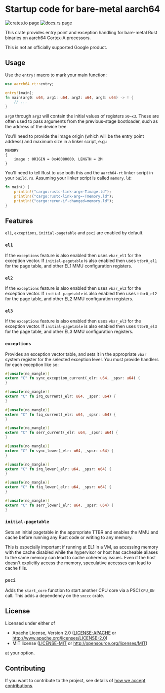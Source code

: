 # Startup code for bare-metal aarch64

[![crates.io page](https://img.shields.io/crates/v/aarch64-rt.svg)](https://crates.io/crates/aarch64-rt)
[![docs.rs page](https://docs.rs/aarch64-rt/badge.svg)](https://docs.rs/aarch64-rt)

This crate provides entry point and exception handling for bare-metal Rust binaries on aarch64
Cortex-A processors.

This is not an officially supported Google product.

## Usage

Use the `entry!` macro to mark your main function:

```rust
use aarch64_rt::entry;

entry!(main);
fn main(arg0: u64, arg1: u64, arg2: u64, arg3: u64) -> ! {
    // ...
}
```

`arg0` through `arg3` will contain the initial values of registers `x0`–`x3`. These are often used
to pass arguments from the previous-stage bootloader, such as the address of the device tree.

You'll need to provide the image origin (which will be the entry point address) and maximum size in a linker script, e.g.:

```ld
MEMORY
{
    image : ORIGIN = 0x40080000, LENGTH = 2M
}
```

You'll need to tell Rust to use both this and the `aarch64-rt` linker script in your `build.rs`.
Assuming your linker script is called `memory.ld`:

```rust
fn main() {
    println!("cargo:rustc-link-arg=-Timage.ld");
    println!("cargo:rustc-link-arg=-Tmemory.ld");
    println!("cargo:rerun-if-changed=memory.ld");
}
```

## Features

`el1`, `exceptions`, `initial-pagetable` and `psci` are enabled by default.

### `el1`

If the `exceptions` feature is also enabled then uses `vbar_el1` for the exception vector. If
`initial-pagetable` is also enabled then uses `ttbr0_el1` for the page table, and other EL1 MMU
configuration registers.

### `el2`

If the `exceptions` feature is also enabled then uses `vbar_el2` for the exception vector. If
`initial-pagetable` is also enabled then uses `ttbr0_el2` for the page table, and other EL2 MMU
configuration registers.

### `el3`

If the `exceptions` feature is also enabled then uses `vbar_el3` for the exception vector. If
`initial-pagetable` is also enabled then uses `ttbr0_el3` for the page table, and other EL3 MMU
configuration registers.

### `exceptions`

Provides an exception vector table, and sets it in the appropriate `vbar` system register for the
selected exception level. You must provide handlers for each exception like so:

```rust
#[unsafe(no_mangle)]
extern "C" fn sync_exception_current(_elr: u64, _spsr: u64) {
}

#[unsafe(no_mangle)]
extern "C" fn irq_current(_elr: u64, _spsr: u64) {
}

#[unsafe(no_mangle)]
extern "C" fn fiq_current(_elr: u64, _spsr: u64) {
}

#[unsafe(no_mangle)]
extern "C" fn serr_current(_elr: u64, _spsr: u64) {
}

#[unsafe(no_mangle)]
extern "C" fn sync_lower(_elr: u64, _spsr: u64) {
}

#[unsafe(no_mangle)]
extern "C" fn irq_lower(_elr: u64, _spsr: u64) {
}

#[unsafe(no_mangle)]
extern "C" fn fiq_lower(_elr: u64, _spsr: u64) {
}

#[unsafe(no_mangle)]
extern "C" fn serr_lower(_elr: u64, _spsr: u64) {
}
```

### `initial-pagetable`

Sets an initial pagetable in the appropriate TTBR and enables the MMU and cache before running any
Rust code or writing to any memory.

This is especially important if running at EL1 in a VM, as accessing memory with the cache disabled
while the hypervisor or host has cacheable aliases to the same memory can lead to cache coherency
issues. Even if the host doesn't explicitly access the memory, speculative accesses can lead to
cache fills.

### `psci`

Adds the `start_core` function to start another CPU core via a PSCI `CPU_ON` call. This adds a
dependency on the `smccc` crate.

## License

Licensed under either of

- Apache License, Version 2.0
  ([LICENSE-APACHE](LICENSE-APACHE) or http://www.apache.org/licenses/LICENSE-2.0)
- MIT license
  ([LICENSE-MIT](LICENSE-MIT) or http://opensource.org/licenses/MIT)

at your option.

## Contributing

If you want to contribute to the project, see details of
[how we accept contributions](CONTRIBUTING.md).
